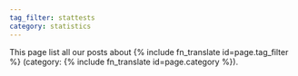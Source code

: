 ```yaml
---
tag_filter: stattests
category: statistics
---
```


This page list all our posts about {% include fn_translate id=page.tag_filter %} (category:  {% include fn_translate id=page.category %}).

